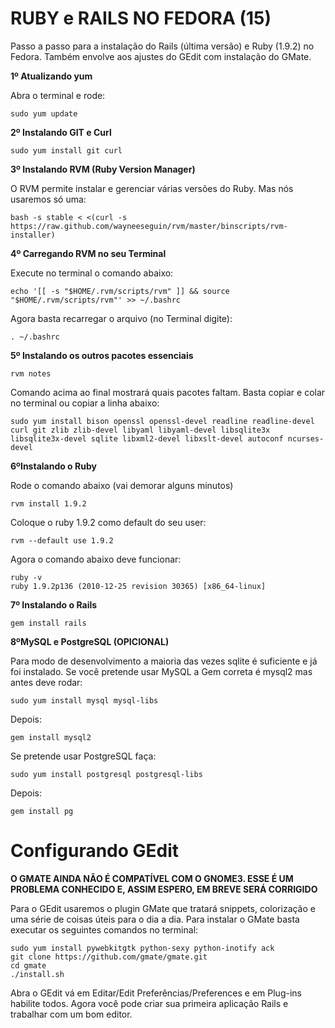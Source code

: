 RUBY e RAILS NO FEDORA (15)
===

Passo a passo para a instalação do Rails (última versão) e Ruby (1.9.2) no Fedora. Também envolve aos ajustes do GEdit com instalação do GMate.

**1º Atualizando yum**

Abra o terminal e rode:

    sudo yum update

**2º Instalando GIT e Curl**

    sudo yum install git curl

**3º Instalando RVM (Ruby Version Manager)**

O RVM permite instalar e gerenciar várias versões do Ruby. Mas nós usaremos só uma:

    bash -s stable < <(curl -s https://raw.github.com/wayneeseguin/rvm/master/binscripts/rvm-installer)

**4º Carregando RVM no seu Terminal**

Execute no terminal o comando abaixo:

    echo '[[ -s "$HOME/.rvm/scripts/rvm" ]] && source "$HOME/.rvm/scripts/rvm"' >> ~/.bashrc

Agora basta recarregar o arquivo (no Terminal digite):

    . ~/.bashrc

**5º Instalando os outros pacotes essenciais**

    rvm notes

Comando acima ao final mostrará quais pacotes faltam. Basta copiar e colar no terminal ou copiar a linha abaixo:

    sudo yum install bison openssl openssl-devel readline readline-devel curl git zlib zlib-devel libyaml libyaml-devel libsqlite3x libsqlite3x-devel sqlite libxml2-devel libxslt-devel autoconf ncurses-devel

**6ºInstalando o Ruby**

Rode o comando abaixo (vai demorar alguns minutos)

    rvm install 1.9.2

Coloque o ruby 1.9.2 como default do seu user:

    rvm --default use 1.9.2

Agora o comando abaixo deve funcionar:

    ruby -v
    ruby 1.9.2p136 (2010-12-25 revision 30365) [x86_64-linux]

**7º Instalando o Rails**

    gem install rails

**8ºMySQL e PostgreSQL (OPICIONAL)**

Para modo de desenvolvimento a maioria das vezes sqlite é suficiente e já foi instalado. Se você pretende usar MySQL a Gem correta é mysql2 mas antes deve rodar:

    sudo yum install mysql mysql-libs

Depois:

    gem install mysql2

Se pretende usar PostgreSQL faça:

    sudo yum install postgresql postgresql-libs

Depois:

    gem install pg

Configurando GEdit
===

**O GMATE AINDA NÃO É COMPATÍVEL COM O GNOME3. ESSE É UM PROBLEMA CONHECIDO E, ASSIM ESPERO, EM BREVE SERÁ CORRIGIDO**

Para o GEdit usaremos o plugin GMate que tratará snippets, colorização e uma série de coisas úteis para o dia a dia. Para instalar o GMate basta executar os seguintes comandos no terminal:

    sudo yum install pywebkitgtk python-sexy python-inotify ack
    git clone https://github.com/gmate/gmate.git
    cd gmate
    ./install.sh

Abra o GEdit vá em Editar/Edit Preferências/Preferences e em Plug-ins habilite todos. Agora você pode criar sua primeira aplicação Rails e trabalhar com um bom editor.
